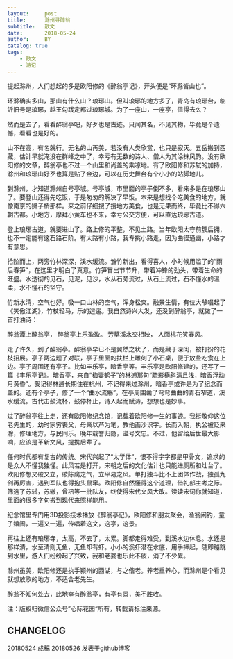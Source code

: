 ```yaml
---
layout:     post
title:      滁州寻醉翁
subtitle:   散文
date:       2018-05-24
author:     BY
catalog: true
tags:
    - 散文
    - 游记
---
```



提起滁州，人们想起的多是欧阳修的《醉翁亭记》，开头便是“环滁皆山也”。

环滁确实多山，那山有什么山？琅琊山。但叫琅琊的地方多了，青岛有琅琊台，临沂旧号是琅琊，越王勾践定都过琅琊城。为了一座山，一座亭，值得去么？

然而是去了，看看醉翁亭吧，好歹也是古迹。只闻其名，不见其物，毕竟是个遗憾，看看也是好的。

山不在高，有名就行。无名的山再美，若没有人类欣赏，也只是寂灭。五岳搬到西藏，估计早就淹没在群峰之中了，幸亏有无数的诗人、僧人为其涂抹风韵。没有欧阳修的文章，醉翁亭也不过一个山里和尚盖的乘凉地。有了欧阳修和苏轼的加持，滁州和琅琊山好歹也算是贴了金边，可以在历史舞台有个小小的站脚地儿。

到滁州，才知道滁州自号亭城。号亭城，市里面的亭子倒不多，看来多是在琅琊山了。要登山还得先吃饭，于是匆匆的解决了早饭。本来是想找个吃美食的地方，就像南京的狮子桥那样。来之前仔细搜了搜地方美食，也是无果而终，毕竟比不得六朝古都。小地方，摩拜小黄车也不来，幸亏公交方便，可以直达琅琊古道。

登上琅琊古道，就要进山了。路上修的平整，不见土路。当年欧阳太守前簇后拥，也不一定能有这石路石阶。有大路有小路，我专挑小路走，因为曲径通幽，小路才有意思。

拾阶而上，两旁竹林深深，溪水缓流。雏竹新出，看得喜人，小时候用滥了的“雨后春笋”，在这里才明白了真意。竹笋冒出节节升，带着冲锋的劲头，带着生命的旺盛。水透彻的见石，见泥，见沙，水从石旁流过，从石上流过，石不懂水的温柔，水不懂石的坚守。

竹新水清，空气也好。吸一口山林的空气，浑身松爽。融景生情，有位大爷唱起了《笑傲江湖》，竹杖轻马，乐的逍遥。我自然诗兴大发，还没到醉翁亭，就做了一首打油诗：

醉翁潭上醉翁亭，
醉翁亭上乐盈盈。
芳草溪水交相映，
人面桃花笑春风。

走了许久，到了醉翁亭。醉翁亭早已不是翼然之状了，而是藏于深闺，被打扮的花枝招展。亭子两边题了对联，亭子里面的扶栏上雕刻了小石桌，便于放些吃食在上边。亭子周围还有亭子。比如丰乐亭，暗香亭等。丰乐亭是欧阳修建的，还写了一篇《丰乐亭记》。暗香亭，来自“梅妻鹤子”的林逋那句“疏影横斜清且浅，暗香浮动月黄昏”。我记得林逋长期住在杭州，不记得来过滁州，暗香亭或许是为了纪念而盖的。还有个亭子，修了一个“曲水流觞”，在亭周围凿了弯弯曲曲的青石窄道，溪水缓流。古代击鼓流杯，鼓停杯止，诗人起而赋诗，想想也是妙事。

过了醉翁亭往上走，还有欧阳修纪念馆，记载着欧阳修一生的事迹。我挺敬仰这位老先生的，幼时家穷丧父，母亲以芦为笔，教他画沙识字。长而入朝，执公被贬来滁，修理地方，与民同乐。晚年载誉归隐，谥号文忠。不过，他留给后世最大影响，应该是革新文风，提携后辈了。

任何时代都有复古的传统。宋代兴起了“太学体”，恨不得字字都是甲骨文，追求的是众人不懂我独懂。此风若是打开，宋朝之后的文化估计也只能进厕所和灶台了。欧阳修想又破又立，破陈腐之气，立平易之风。单打独斗比不上团体作战，独孤九剑再厉害，遇到军队也得抱头鼠窜。欧阳修自然懂得这个道理，借礼部主考之际。筛选了苏轼，苏辙，曾巩等一批队友，终使得宋代文风大改。读读宋词你就知道，里面的很多字句搬到现代来照样能用。

纪念馆里专门用3D投影技术播放《醉翁亭记》，欧阳修和朋友聚会，渔翁闲钓，童子嬉闹，一遍又一遍，传唱着这文，这亭，这景。

再往上还有琅琊寺，太高，不去了，太累。脚都走得难受，到溪水边休息。水还是那样清，水至清则无鱼，无鱼却有虾。小小的溪虾潜在水底，用手捧起，随即蹦跳到水里，游人们纷纷起了兴致，我和老婆也乐此不疲，消了不少累。

滁州虽美，欧阳修还是执手颍州的西湖，与之偕老。养老重养心，而滁州是个看见就想放歌的地方，不适合老先生。

醉翁不知何处去，此地幸有醉翁亭，有亭有景，美不胜收。


注：版权归微信公众号”心际花园“所有，转载请标注来源。

## CHANGELOG
20180524 成稿
20180526 发表于github博客
